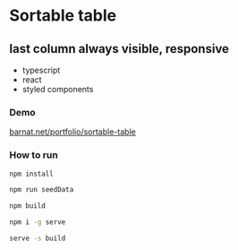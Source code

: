 # Sortable table

## last column always visible, responsive

- typescript
- react
- styled components

### Demo

[barnat.net/portfolio/sortable-table](https://www.barnat.net/portfolio/sortable-table/)

### How to run

```bash
npm install

npm run seedData

npm build

npm i -g serve

serve -s build
```
